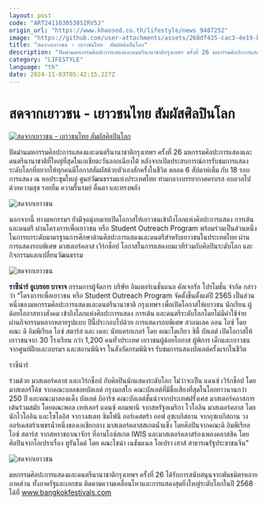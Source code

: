 ```yaml
---
layout: post
code: "ART2411030538SIRV5J"
origin_url: "https://www.khaosod.co.th/lifestyle/news_9487252"
image: "https://github.com/user-attachments/assets/268df435-cac3-4e19-ba1e-062b15433174"
title: "สดจากเยาวชน - เยาวชนไทย  สัมผัสศิลปินโลก"
description: "ปิดม่านมหกรรมศิลปะการแสดงและดนตรีนานาชาติกรุงเทพฯ ครั้งที่ 26 มหกรรมศิลปะการแสดงและดนตรีนานาชาติที่ใหญ่ที่สุดในเอเชียตะวันออกเฉียงใต้"
category: "LIFESTYLE"
language: "th"
date: 2024-11-03T05:42:15.227Z
---
```


# สดจากเยาวชน - เยาวชนไทย  สัมผัสศิลปินโลก

[![สดจากเยาวชน - เยาวชนไทย  สัมผัสศิลปินโลก](https://www.khaosod.co.th/wpapp/uploads/2024/11/POK-copy-3.jpg "สดจากเยาวชน - เยาวชนไทย  สัมผัสศิลปินโลก")](https://www.khaosod.co.th/wpapp/uploads/2024/11/POK-copy-3.jpg)

ปิดม่านมหกรรมศิลปะการแสดงและดนตรีนานาชาติกรุงเทพฯ ครั้งที่ 26 มหกรรมศิลปะการแสดงและดนตรีนานาชาติที่ใหญ่ที่สุดในเอเชียตะวันออกเฉียงใต้ หลังจากเปิดประสบการณ์การรับชมการแสดงระดับโลกที่อยากให้ทุกคนมีโอกาสสัมผัสด้วยตัวเองสักครั้งในชีวิต ตลอด 6 สัปดาห์เต็ม กับ 18 รอบการแสดง ณ หอประชุมใหญ่ ศูนย์วัฒนธรรมแห่งประเทศไทย ท่ามกลางบรรยากาศครบรส อบอวลไปด้วยความสุข รอยยิ้ม ความรื่นรมย์ ตื่นตา และทรงพลัง

![สดจากเยาวชน](https://www.khaosod.co.th/wpapp/uploads/2024/11/05-รูปเด่น-696x465.jpg)

นอกจากนี้ ทางมหกรรมฯ ยังมีจุดมุ่งหมายเปิดโอกาสให้เยาวชนเข้าถึงโลกแห่งศิลปะการแสดง การเต้น และดนตรี ผ่านโครงการเพื่อเยาวชน หรือ Student Outreach Program พร้อมร่วมเป็นส่วนหนึ่งในการยกระดับมาตรฐานการศึกษาด้านศิลปะการแสดงและดนตรีสำหรับเยาวชนในประเทศไทย ผ่านการแสดงรอบพิเศษ มาสเตอร์คลาส เวิร์กช็อป โอกาสในการแสดงบนเวทีร่วมกับศิลปินระดับโลก และกิจกรรมแลกเปลี่ยนวัฒนธรรม

![สดจากเยาวชน](https://www.khaosod.co.th/wpapp/uploads/2024/11/02-1-696x465.jpg)

**ราซีน่าร์ อูเบรอย บาจาจ** กรรมการผู้จัดการ บริษัท อินเตอร์เนชั่นแนล คัลเจอรัล โปรโมชั่น จำกัด กล่าวว่า “โครงการเพื่อเยาวชน หรือ Student Outreach Program จัดตั้งขึ้นตั้งแต่ปี 2565 เป็นส่วนหนึ่งของมหกรรมศิลปะการแสดงและดนตรีนานาชาติ กรุงเทพฯ เพื่อเปิดโอกาสให้เยาวชน นักเรียน ผู้ด้อยโอกาสทางสังคม เข้าถึงโลกแห่งศิลปะการแสดง การเต้น และดนตรีระดับโลกโดยไม่มีค่าใช้จ่าย ผ่านกิจกรรมหลากหลายรูปแบบ ปีนี้ประกอบไปด้วย การแสดงรอบพิเศษ สวอนเลค ออน ไอซ์ โดย คณะ ดิ อิมพีเรียล ไอซ์ สตาร์ส และ เดอะ นัทแครกเกอร์ โดย คณะโตเกียว ซิตี้ บัลเลต์ เปิดโอกาสให้เยาวชนจาก 30 โรงเรียน กว่า 1,200 คนทั่วประเทศ เยาวชนผู้ด้อยโอกาส ผู้พิการ เด็กและเยาวชนจากศูนย์ฝึกและอบรมฯ และสถานพินิจฯ ในสังกัดกรมพินิจฯ รับชมการแสดงบัลเลต์ครั้งแรกในชีวิต

ราซีน่าร์

ร่วมด้วย มาสเตอร์คลาส และเวิร์กช็อป กับศิลปินนักแสดงระดับโลก ไม่ว่าจะเป็น แดนซ์ เวิร์กช็อป โดย มาสเตอร์โค้ช จากคณะบอลชอยบัลเลต์ กรุงมอสโก คณะบัลเลต์ที่มีชื่อเสียงที่สุดในโลกยาวนานกว่า 250 ปี และคณะมาลองแด็ง บัลเลต์ บิอาริซ คณะบัลเลต์ชั้นนำจากประเทศฝรั่งเศส มาสเตอร์คลาสการเต้นร่วมสมัย โดยคณะพอล เทย์เลอร์ แดนซ์ คอมพานี จากสหรัฐอเมริกา ไวโอลิน มาสเตอร์คลาส โดยนักไวโอลิน และโซโลอิส จากวงสเตท ซิมโฟนี ออร์เคสตร้า ออฟ อุซเบกิสถาน จากอุซเบกิสถาน วงออร์เคสตร้าเพชรน้ำหนึ่งของเอเชียกลาง มาสเตอร์คลาสสเกตน้ำแข็ง โดยศิลปินจากคณะดิ อิมพีเรียล ไอซ์ สตาร์ส จากสหราชอาณาจักร ที่ลานไอซ์สเกต IWIS และมาสเตอร์คลาสร้องเพลงคลาสสิค โดยศิลปินจากโอเปราเรื่อง ทูรันโดต์ โดย คณะไชน่า เนชันแนล โอเปรา เฮาส์ สาธารณรัฐประชาชนจีน”

![สดจากเยาวชน](https://www.khaosod.co.th/wpapp/uploads/2024/11/04-1-696x465.jpg)

มหกรรมศิลปะการแสดงและดนตรีนานาชาติกรุงเทพฯ ครั้งที่ 26 ได้รับการสนับสนุนจากพันธมิตรหลายภาคส่วน ทั้งภาครัฐและเอกชน ติดตามความเคลื่อนไหวและการแสดงสุดยิ่งใหญ่ระดับโลกในปี 2568 ได้ที่ www.bangkokfestivals.com

